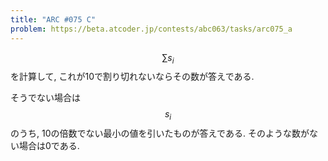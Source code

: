 ```yaml
---
title: "ARC #075 C"
problem: https://beta.atcoder.jp/contests/abc063/tasks/arc075_a
---
```

$$ \sum s_i $$ を計算して, これが10で割り切れないならその数が答えである.

そうでない場合は $$ s_i $$ のうち, 10の倍数でない最小の値を引いたものが答えである. そのような数がない場合は0である.
